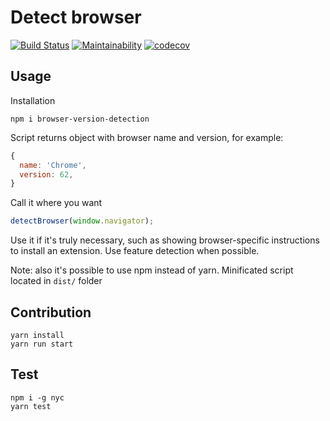 # Detect browser
[![Build Status](https://travis-ci.org/pure-js/browser-detection.svg?branch=master)](https://travis-ci.org/pure-js/browser-detection)
[![Maintainability](https://api.codeclimate.com/v1/badges/594328cbb539ab26149e/maintainability)](https://codeclimate.com/github/pure-js/browser-detection/maintainability)
[![codecov](https://codecov.io/gh/pure-js/browser-detection/branch/master/graph/badge.svg)](https://codecov.io/gh/pure-js/browser-detection)
## Usage
Installation
```
npm i browser-version-detection
```
Script returns object with browser name and version, for example:
```javascript
{
  name: 'Chrome',
  version: 62,
}
```
Call it where you want
```javascript
detectBrowser(window.navigator);
```
Use it if it's truly necessary, such as showing browser-specific instructions to install an extension. Use feature detection when possible.

Note: also it's possible to use npm instead of yarn.
Minificated script located in ```dist/``` folder
## Contribution
    yarn install
    yarn run start

## Test
    npm i -g nyc
    yarn test
